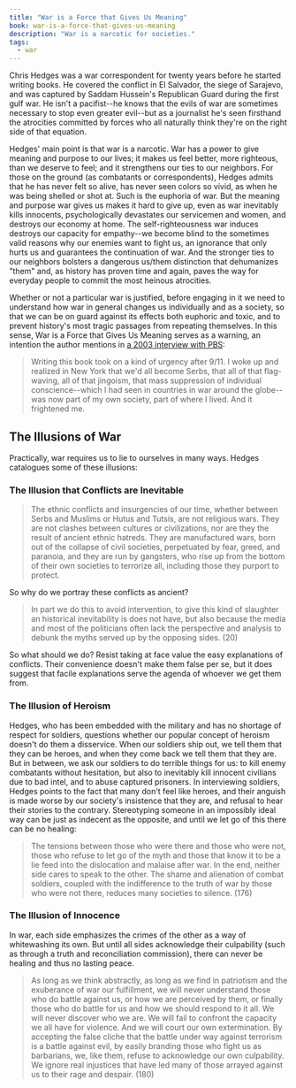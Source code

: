 ```yaml
---
title: "War is a Force that Gives Us Meaning"
book: war-is-a-force-that-gives-us-meaning
description: "War is a narcotic for societies."
tags:
  - war
---
```


Chris Hedges was a war correspondent for twenty years before he started writing books. He covered the conflict in El Salvador, the siege of Sarajevo, and was captured by Saddam Hussein's Republican Guard during the first gulf war. He isn't a pacifist--he knows that the evils of war are sometimes necessary to stop even greater evil--but as a journalist he's seen firsthand the atrocities committed by forces who all naturally think they're on the right side of that equation.

Hedges' main point is that war is a narcotic. War has a power to give meaning and purpose to our lives; it makes us feel better, more righteous, than we deserve to feel; and it strengthens our ties to our neighbors. For those on the ground (as combatants or correspondents), Hedges admits that he has never felt so alive, has never seen colors so vivid, as when he was being shelled or shot at. Such is the euphoria of war. But the meaning and purpose war gives us makes it hard to give up, even as war inevitably kills innocents, psychologically devastates our servicemen and women, and destroys our economy at home. The self-righteousness war induces destroys our capacity for empathy--we become blind to the sometimes valid reasons why our enemies want to fight us, an ignorance that only hurts us and guarantees the continuation of war. And the stronger ties to our neighbors bolsters a dangerous us/them distinction that dehumanizes "them" and, as history has proven time and again, paves the way for everyday people to commit the most heinous atrocities.

Whether or not a particular war is justified, before engaging in it we need to understand how war in general changes us individually and as a society, so that we can be on guard against its effects both euphoric and toxic, and to prevent history's most tragic passages from repeating themselves. In this sense, War is a Force that Gives Us Meaning serves as a warning, an intention the author mentions in [a 2003 interview with PBS](http://www.pbs.org/wnet/religionandethics/week622/hedges.html):

> Writing this book took on a kind of urgency after 9/11. I woke up and realized in New York that we'd all become Serbs, that all of that flag-waving, all of that jingoism, that mass suppression of individual conscience--which I had seen in countries in war around the globe--was now part of my own society, part of where I lived. And it frightened me.

## The Illusions of War

Practically, war requires us to lie to ourselves in many ways. Hedges catalogues some of these illusions:

### The Illusion that Conflicts are Inevitable

> The ethnic conflicts and insurgencies of our time, whether between Serbs and Muslims or Hutus and Tutsis, are not religious wars. They are not clashes between cultures or civilizations, nor are they the result of ancient ethnic hatreds. They are manufactured wars, born out of the collapse of civil societies, perpetuated by fear, greed, and paranoia, and they are run by gangsters, who rise up from the bottom of their own societies to terrorize all, including those they purport to protect.

So why do we portray these conflicts as ancient?

> In part we do this to avoid intervention, to give this kind of slaughter an historical inevitability is does not have, but also because the media and most of the politicians often lack the perspective and analysis to debunk the myths served up by the opposing sides. (20)

So what should we do? Resist taking at face value the easy explanations of conflicts. Their convenience doesn't make them false per se, but it does suggest that facile explanations serve the agenda of whoever we get them from.

### The Illusion of Heroism

Hedges, who has been embedded with the military and has no shortage of respect for soldiers, questions whether our popular concept of heroism doesn't do them a disservice. When our soldiers ship out, we tell them that they can be heroes, and when they come back we tell them that they are. But in between, we ask our soldiers to do terrible things for us: to kill enemy combatants without hesitation, but also to inevitably kill innocent civilians due to bad intel, and to abuse captured prisoners. In interviewing soldiers, Hedges points to the fact that many don't feel like heroes, and their anguish is made worse by our society's insistence that they are, and refusal to hear their stories to the contrary. Stereotyping someone in an impossibly ideal way can be just as indecent as the opposite, and until we let go of this there can be no healing:

> The tensions between those who were there and those who were not, those who refuse to let go of the myth and those that know it to be a lie feed into the dislocation and malaise after war. In the end, neither side cares to speak to the other. The shame and alienation of combat soldiers, coupled with the indifference to the truth of war by those who were not there, reduces many societies to silence. (176)

### The Illusion of Innocence

In war, each side emphasizes the crimes of the other as a way of whitewashing its own. But until all sides acknowledge their culpability (such as through a truth and reconciliation commission), there can never be healing and thus no lasting peace.

> As long as we think abstractly, as long as we find in patriotism and the exuberance of war our fulfillment, we will never understand those who do battle against us, or how we are perceived by them, or finally those who do battle for us and how we should respond to it all. We will never discover who we are. We will fail to confront the capacity we all have for violence. And we will court our own extermination. By accepting the false cliche that the battle under way against terrorism is a battle against evil, by easily branding those who fight us as barbarians, we, like them, refuse to acknowledge our own culpability. We ignore real injustices that have led many of those arrayed against us to their rage and despair. (180)